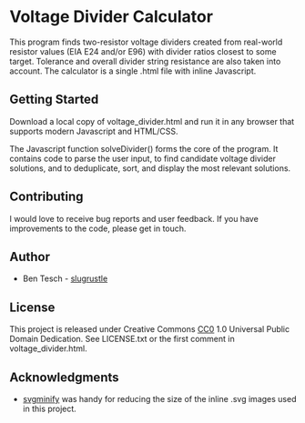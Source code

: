 # Voltage Divider Calculator

This program finds two-resistor voltage dividers 
created from real-world resistor values (EIA E24 
and/or E96) with divider ratios closest to some 
target. Tolerance and overall divider string 
resistance are also taken into account. The 
calculator is a single .html file with inline 
Javascript.

## Getting Started

Download a local copy of voltage_divider.html 
and run it in any browser that supports modern 
Javascript and HTML/CSS.

The Javascript function solveDivider() forms 
the core of the program. It contains code to 
parse the user input, to find candidate voltage 
divider solutions, and to deduplicate, sort, 
and display the most relevant solutions. 

## Contributing

I would love to receive bug reports and user 
feedback. If you have improvements to the code, 
please get in touch.

## Author

* Ben Tesch - [slugrustle](https://github.com/slugrustle)

## License

This project is released under Creative Commons 
[CC0](https://creativecommons.org/publicdomain/zero/1.0/) 
1.0 Universal Public Domain Dedication. See LICENSE.txt or 
the first comment in voltage_divider.html.

## Acknowledgments

* [svgminify](http://www.svgminify.com/) was handy 
for reducing the size of the inline .svg images 
used in this project.